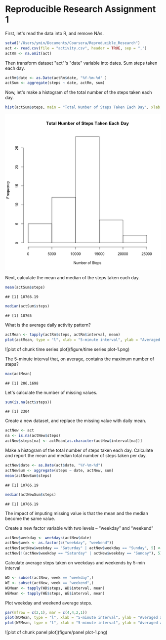 Reproducible Research Assignment 1
==================================

First, let's read the data into R, and remove NAs.


```r
setwd("/Users/ymin/Documents/Coursera/Reproducible_Research")
act <- read.csv(file = "activity.csv", header = TRUE, sep = ",")
actRm <- na.omit(act)
```

Then transform dataset "act"'s "date" variable into dates.
Sum steps taken each day.


```r
actRm$date <- as.Date(actRm$date, "%Y-%m-%d" )
actSum <- aggregate(steps ~ date, actRm, sum)
```


Now, let's make a histogram of the total number of the steps taken each day.


```r
hist(actSum$steps, main = "Total Number of Steps Taken Each Day", xlab = "Number of Steps")
```

![plot of chunk histogram](figure/histogram-1.png)

Next, calculate the mean and median of the steps taken each day.


```r
mean(actSum$steps)
```

```
## [1] 10766.19
```

```r
median(actSum$steps)
```

```
## [1] 10765
```

What is the average daily activity pattern?


```r
actMean <- tapply(actRm$steps, actRm$interval, mean)
plot(actMean, type = "l", xlab = "5-minute interval", ylab = "Averaged across all days", main = "Daily Activity Pattern")
```

![plot of chunk time series plot](figure/time series plot-1.png)

The 5-minute interval that, on average, contains the maximum number of steps?


```r
max(actMean)
```

```
## [1] 206.1698
```

Let's calculate the number of missing values.


```r
sum(is.na(act$steps))
```

```
## [1] 2304
```

Create a new dataset, and replace the missing value with daily mean.


```r
actNew <- act
na <- is.na(actNew$steps)
actNew$steps[na] <- actMean[as.character(actNew$interval[na])]
```

Make a histogram of the total number of steps taken each day.
Calculate and report the mean and median total number of steps taken per day.


```r
actNew$date <- as.Date(act$date, "%Y-%m-%d")
actNewSum <- aggregate(steps ~ date, actNew, sum)
mean(actNewSum$steps)
```

```
## [1] 10766.19
```

```r
median(actNewSum$steps)
```

```
## [1] 10766.19
```

The impact of imputing missing value is that the mean and the median become the same value. 

Create a new factor variable with two levels – “weekday” and “weekend”


```r
actNew$weekday <- weekdays(actNew$date)
actNew$week <- as.factor(c("weekday", "weekend"))
actNew[actNew$weekday == "Saturday" | actNew$weekday == "Sunday", 5] <- factor("weekend")
actNew[!(actNew$weekday == "Saturday" | actNew$weekday == "Sunday"), 5] <- factor("weekday")
```

Calculate average steps taken on weekdays and weekends by 5-min interval


```r
WD <- subset(actNew, week == "weekday",)
WE <- subset(actNew, week == "weekend",)
WDMean <- tapply(WD$steps, WD$interval, mean)
WEMean <- tapply(WE$steps, WE$interval, mean)
```

Plot weekday and weekend average steps.


```r
par(mfrow = c(2,1), mar = c(4,4,2,1))
plot(WDMean, type = "l", xlab = "5-minute interval", ylab = "Averaged across all days", main = "Weekday Activity Pattern")
plot(WEMean, type = "l", xlab = "5-minute interval", ylab = "Averaged across all days", main = "Weekend Activity Pattern")
```

![plot of chunk panel plot](figure/panel plot-1.png)



